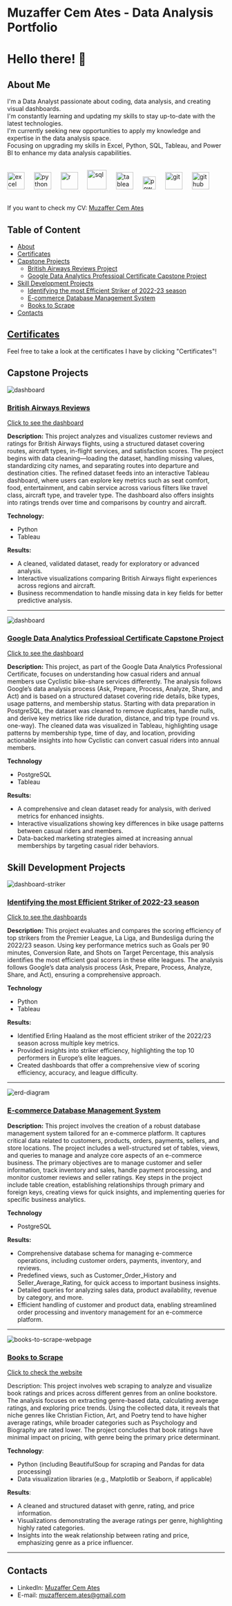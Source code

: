 # Muzaffer Cem Ates - Data Analysis Portfolio

<div id="header" align="left">
  <h1>Hello there! 👋</h1>
</div>
<div id="bio" align="left">
  <h2>About Me</h2>
  <p>
    I'm a Data Analyst passionate about coding, data analysis, and creating visual dashboards. <br>
    I'm constantly learning and updating my skills to stay up-to-date with the latest technologies. <br>
    I'm currently seeking new opportunities to apply my knowledge and expertise in the data analysis space. <br>
    Focusing on upgrading my skills in Excel, Python, SQL, Tableau, and Power BI to enhance my data analysis capabilities.   
  </p>
</div>
<br>
<div align="left">
  <img alt="excel" width="40px" style="padding-right:10px;" src="https://github.com/sempostma/office365-icons/blob/master/png/256/excel.png"/>&nbsp;&nbsp;
  <img alt="python" width="40px" style="padding-right:10px;" src="https://user-images.githubusercontent.com/25181517/183423507-c056a6f9-1ba8-4312-a350-19bcbc5a8697.png" />&nbsp;&nbsp;
  <img alt="r" width="40px" style="padding-right:10px;" src="https://github.com/tandpfun/skill-icons/blob/main/icons/R-Dark.svg" />&nbsp;&nbsp;
  <img alt="sql" width="45px" style="padding-right:10px;" src="https://skillicons.dev/icons?i=postgresql"/>&nbsp;&nbsp;
  <img alt="tableau" width="40px" style="padding-right:10px;" src="https://surveymonkey-assets.s3.amazonaws.com/papiasset/apps/logos/2e989404-aed0-41ea-9198-ddc1c76d7a4a"  />&nbsp;&nbsp;
  <img alt="powerbi" width="30px" style="padding-right:10px;" src="https://github.com/microsoft/PowerBI-Icons/blob/main/PNG/Power-BI.png"/>&nbsp;&nbsp;
  <img alt="git" width="40px" style="padding-right:10px;" src="https://user-images.githubusercontent.com/25181517/192108372-f71d70ac-7ae6-4c0d-8395-51d8870c2ef0.png" />&nbsp;&nbsp;
  <img alt="github" width="40px" style="padding-right:10px;" src="https://github.com/tandpfun/skill-icons/blob/main/icons/Github-Dark.svg"  />
</div>
<br>

If you want to check my CV: [Muzaffer Cem Ates](https://github.com/MuzafferCemAtes/DataAnalystPortfolio/blob/main/MuzafferCemAtesCV.pdf)

## Table of Content
- [About](#about)
- [Certificates](#certificates)
- [Capstone Projects](#capstone-projects)
    + [British Airways Reviews Project](#british-airways-reviews)
    + [Google Data Analytics Professioal Certificate Capstone Project](#google_data_analytics_professioal_certificate_capstone_project)
- [Skill Development Projects](#portfolio-projects)
  + [Identifying the most Efficient Striker of 2022-23 season](#identifying-the-most-efficient-striker-of-2022-23-season)
  + [E-commerce Database Management System](#e-commerce-database-management-system)
  + [Books to Scrape](#books-to-scrape)
- [Contacts](#contacts)

## [Certificates](https://github.com/MuzafferCemAtes/DataAnalystPortfolio/tree/main/Certificates)
Feel free to take a look at the certificates I have by clicking "Certificates"!


## Capstone Projects
![dashboard](https://github.com/MuzafferCemAtes/DataAnalystPortfolio/blob/main/British%20Airways%20Review/ss.png)
### [British Airways Reviews](https://github.com/MuzafferCemAtes/DataAnalystPortfolio/tree/main/British%20Airways%20Review)
[Click to see the dashboard](https://public.tableau.com/app/profile/muzaffer.cem.ates/viz/BritishAirwaysReviewWCleanData/Dashboard1)

**Description:** This project analyzes and visualizes customer reviews and ratings for British Airways flights, using a structured dataset covering routes, aircraft types, in-flight services, and satisfaction scores. The project begins with data cleaning—loading the dataset, handling missing values, standardizing city names, and separating routes into departure and destination cities. The refined dataset feeds into an interactive Tableau dashboard, where users can explore key metrics such as seat comfort, food, entertainment, and cabin service across various filters like travel class, aircraft type, and traveler type. The dashboard also offers insights into ratings trends over time and comparisons by country and aircraft.

**Technology:**
* Python
* Tableau

**Results:**
* A cleaned, validated dataset, ready for exploratory or advanced analysis.
* Interactive visualizations comparing British Airways flight experiences across regions and aircraft.
* Business recommendation to handle missing data in key fields for better predictive analysis.

----

![dashboard](https://github.com/MuzafferCemAtes/DataAnalystPortfolio/blob/main/Cyclistic%20Bike%20Share/Dashboard%201.png)
### [Google Data Analytics Professioal Certificate Capstone Project](https://github.com/MuzafferCemAtes/DataAnalystPortfolio/tree/main/Cyclistic%20Bike%20Share)
[Click to see the dashboard](https://public.tableau.com/app/profile/muzaffer.cem.ates/viz/GoogleProject_17300801176240/Dashboard1)

**Description:** This project, as part of the Google Data Analytics Professional Certificate, focuses on understanding how casual riders and annual members use Cyclistic bike-share services differently. The analysis follows Google’s data analysis process (Ask, Prepare, Process, Analyze, Share, and Act) and is based on a structured dataset covering ride details, bike types, usage patterns, and membership status. Starting with data preparation in PostgreSQL, the dataset was cleaned to remove duplicates, handle nulls, and derive key metrics like ride duration, distance, and trip type (round vs. one-way). The cleaned data was visualized in Tableau, highlighting usage patterns by membership type, time of day, and location, providing actionable insights into how Cyclistic can convert casual riders into annual members.

**Technology**
* PostgreSQL
* Tableau

**Results:**
* A comprehensive and clean dataset ready for analysis, with derived metrics for enhanced insights.
* Interactive visualizations showing key differences in bike usage patterns between casual riders and members.
* Data-backed marketing strategies aimed at increasing annual memberships by targeting casual rider behaviors.

## Skill Development Projects
![dashboard-striker](https://github.com/MuzafferCemAtes/DataAnalystPortfolio/blob/main/Identifying%20the%20most%20Efficient%20Striker%20of%202022-23%20season/ss.png)
### [Identifying the most Efficient Striker of 2022-23 season](https://github.com/MuzafferCemAtes/DataAnalystPortfolio/tree/main/Identifying%20the%20most%20Efficient%20Striker%20of%202022-23%20season)

[Click to see the dashboards](https://public.tableau.com/app/profile/muzaffer.cem.ates/vizzes)

**Description:** This project evaluates and compares the scoring efficiency of top strikers from the Premier League, La Liga, and Bundesliga during the 2022/23 season. Using key performance metrics such as Goals per 90 minutes, Conversion Rate, and Shots on Target Percentage, this analysis identifies the most efficient goal scorers in these elite leagues. The analysis follows Google’s data analysis process (Ask, Prepare, Process, Analyze, Share, and Act), ensuring a comprehensive approach.

**Technology**
* Python
* Tableau

**Results:**
* Identified Erling Haaland as the most efficient striker of the 2022/23 season across multiple key metrics.
* Provided insights into striker efficiency, highlighting the top 10 performers in Europe’s elite leagues.
* Created dashboards that offer a comprehensive view of scoring efficiency, accuracy, and league difficulty.

-----

![erd-diagram](https://github.com/MuzafferCemAtes/DataAnalystPortfolio/blob/main/SQL_E-Commerse_Database_Project/ERD_Diagram.png)
### [E-commerce Database Management System](https://github.com/MuzafferCemAtes/DataAnalystPortfolio/tree/main/SQL_E-Commerse_Database_Project)

**Description:** This project involves the creation of a robust database management system tailored for an e-commerce platform. It captures critical data related to customers, products, orders, payments, sellers, and store locations. The project includes a well-structured set of tables, views, and queries to manage and analyze core aspects of an e-commerce business. The primary objectives are to manage customer and seller information, track inventory and sales, handle payment processing, and monitor customer reviews and seller ratings. Key steps in the project include table creation, establishing relationships through primary and foreign keys, creating views for quick insights, and implementing queries for specific business analytics.

**Technology**
* PostgreSQL

**Results:**
* Comprehensive database schema for managing e-commerce operations, including customer orders, payments, inventory, and reviews.
* Predefined views, such as Customer_Order_History and Seller_Average_Rating, for quick access to important business insights.
* Detailed queries for analyzing sales data, product availability, revenue by category, and more.
* Efficient handling of customer and product data, enabling streamlined order processing and inventory management for an e-commerce platform.

----

![books-to-scrape-webpage](https://github.com/MuzafferCemAtes/DataAnalystPortfolio/blob/main/Books%20to%20Scrape/ss_book.png)
### [Books to Scrape](https://github.com/MuzafferCemAtes/DataAnalystPortfolio/tree/main/Books%20to%20Scrape)
[Click to check the website](https://books.toscrape.com/)

Description: This project involves web scraping to analyze and visualize book ratings and prices across different genres from an online bookstore. The analysis focuses on extracting genre-based data, calculating average ratings, and exploring price trends. Using the collected data, it reveals that niche genres like Christian Fiction, Art, and Poetry tend to have higher average ratings, while broader categories such as Psychology and Biography are rated lower. The project concludes that book ratings have minimal impact on pricing, with genre being the primary price determinant.

**Technology**:
* Python (including BeautifulSoup for scraping and Pandas for data processing)
* Data visualization libraries (e.g., Matplotlib or Seaborn, if applicable)

**Results**:

* A cleaned and structured dataset with genre, rating, and price information.
* Visualizations demonstrating the average ratings per genre, highlighting highly rated categories.
* Insights into the weak relationship between rating and price, emphasizing genre as a price influencer.
----
## Contacts
- LinkedIn: [Muzaffer Cem Ates](https://www.linkedin.com/in/muzaffer-cem-ates-6243992a4/)
- E-mail: muzaffercem.ates@gmail.com
